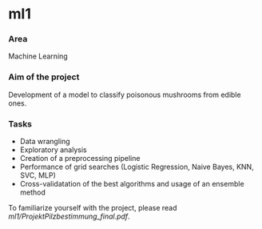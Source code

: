 # ml1

### Area
Machine Learning

### Aim of the project
Development of a model to classify poisonous mushrooms from edible ones.

### Tasks
* Data wrangling
* Exploratory analysis
* Creation of a preprocessing pipeline
* Performance of grid searches (Logistic Regression, Naive Bayes, KNN, SVC, MLP)
* Cross-validatation of the best algorithms and usage of an ensemble method


To familiarize yourself with the project, please read _ml1/ProjektPilzbestimmung_final.pdf_.

